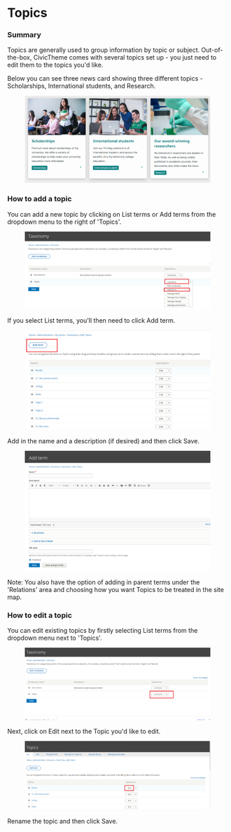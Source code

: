 # Topics

### Summary

Topics are generally used to group information by topic or subject. Out-of-the-box, CivicTheme comes with several topics set up - you just need to edit them to the topics you'd like.&#x20;

Below you can see three news card showing three different topics - Scholarships, International students, and Research.

<figure><img src="../../.gitbook/assets/image (120).png" alt=""><figcaption></figcaption></figure>

### How to add a topic

You can add a new topic by clicking on List terms or Add terms from the dropdown menu to the right of 'Topics'.&#x20;

<figure><img src="../../.gitbook/assets/image (114).png" alt=""><figcaption></figcaption></figure>

If you select List terms, you'll then need to click Add term.

<figure><img src="../../.gitbook/assets/image (109).png" alt=""><figcaption></figcaption></figure>

Add in the name and a description (if desired) and then click Save.&#x20;

<figure><img src="../../.gitbook/assets/image (116).png" alt=""><figcaption></figcaption></figure>

Note: You also have the option of adding in parent terms under the 'Relations' area and choosing how you want Topics to be treated in the site map.&#x20;

### How to edit a topic

You can edit existing topics by firstly selecting List terms from the dropdown menu next to 'Topics'.&#x20;

<figure><img src="../../.gitbook/assets/image (115).png" alt=""><figcaption></figcaption></figure>

Next, click on Edit next to the Topic you'd like to edit.&#x20;

<figure><img src="../../.gitbook/assets/image (118).png" alt=""><figcaption></figcaption></figure>

Rename the topic and then click Save.&#x20;
